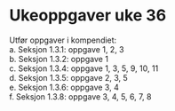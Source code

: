 # Ukeoppgaver uke 36
Utfør oppgaver i kompendiet:  
a. Seksjon 1.3.1: oppgave 1, 2, 3  
b. Seksjon 1.3.2: oppgave 1  
c. Seksjon 1.3.4: oppgave 1, 3, 5, 9, 10, 11  
d. Seksjon 1.3.5: oppgave 2, 3, 5  
e. Seksjon 1.3.6: oppgave 3, 4  
f. Seksjon 1.3.8: oppgave 3, 4, 5, 6, 7, 8  